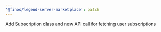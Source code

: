 ```yaml
---
'@finos/legend-server-marketplace': patch
---
```


Add Subscription class and new API call for fetching user subscriptions

